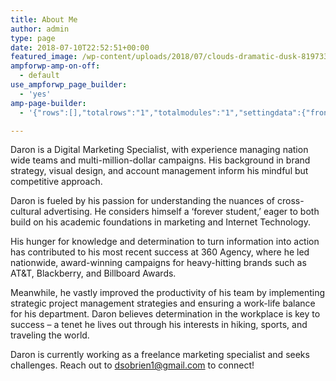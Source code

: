 ```yaml
---
title: About Me
author: admin
type: page
date: 2018-07-10T22:52:51+00:00
featured_image: /wp-content/uploads/2018/07/clouds-dramatic-dusk-819733.jpg
ampforwp-amp-on-off:
  - default
use_ampforwp_page_builder:
  - 'yes'
amp-page-builder:
  - '{"rows":[],"totalrows":"1","totalmodules":"1","settingdata":{"front_class":"","front_css":""}}'

---
```

Daron is a Digital Marketing Specialist, with experience managing nation wide teams and multi-million-dollar campaigns. His background in brand strategy, visual design, and account management inform his mindful but competitive approach.

Daron is fueled by his passion for understanding the nuances of cross-cultural advertising. He considers himself a ‘forever student,’ eager to both build on his academic foundations in marketing and Internet Technology.

His hunger for knowledge and determination to turn information into action has contributed to his most recent success at 360 Agency, where he led nationwide, award-winning campaigns for heavy-hitting brands such as AT&T, Blackberry, and Billboard Awards.

Meanwhile, he vastly improved the productivity of his team by implementing strategic project management strategies and ensuring a work-life balance for his department. Daron believes determination in the workplace is key to success &#8211; a tenet he lives out through his interests in hiking, sports, and traveling the world.

Daron is currently working as a freelance marketing specialist and seeks challenges. Reach out to dsobrien1@gmail.com to connect!